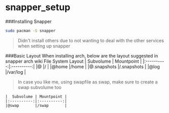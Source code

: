# snapper_setup
###Installing Snapper
```bash
sudo pacman -S snapper
```
> Didn't install others due to not wanting to deal with the other services when setting up snapper

###Basic Layout
When installing arch, below are the layout suggested in snapper arch wiki
File System Layout
|  Subvolume | Mountpoint |
|:----------:|:----------:|
|@           |/           |
|@home       |/home       |
|@.snapshots |/.snapshots |
|@log        |/var/log    |
> In case you like me, using swapfile as swap, make sure to create a swap subvolume too
```
|  Subvolume | Mountpoint |
|:----------:|:----------:|
|@swap       |/swap       |
```
